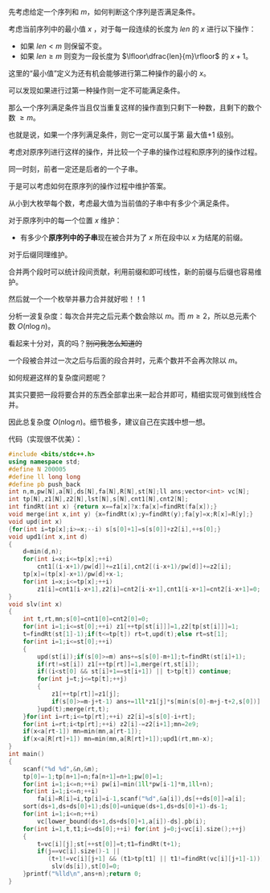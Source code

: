 先考虑给定一个序列和 $m$，如何判断这个序列是否满足条件。

考虑当前序列中的最小值 $x$ ，对于每一段连续的长度为 $len$ 的 $x$ 进行以下操作：

- 如果 $len<m$ 则保留不变。
- 如果 $len\ge m$ 则变为一段长度为 $\lfloor\dfrac{len}{m}\rfloor$ 的 $x+1$。

这里的“最小值”定义为还有机会能够进行第二种操作的最小的 $x$。

可以发现如果进行过第一种操作则一定不可能满足条件。

那么一个序列满足条件当且仅当重复这样的操作直到只剩下一种数，且剩下的数个数 $\ge m$。

也就是说，如果一个序列满足条件，则它一定可以属于第 最大值$+1$ 级别。

考虑对原序列进行这样的操作，并比较一个子串的操作过程和原序列的操作过程。

同一时刻，前者一定还是后者的一个子串。

于是可以考虑如何在原序列的操作过程中维护答案。

从小到大枚举每个数，考虑最大值为当前值的子串中有多少个满足条件。

对于原序列中的每一个位置 $x$ 维护：

- 有多少个**原序列中的子串**现在被合并为了 $x$ 所在段中以 $x$ 为结尾的前缀。

对于后缀同理维护。

合并两个段时可以统计段间贡献，利用前缀和即可线性，新的前缀与后缀也容易维护。

然后就一个一个枚举并暴力合并就好啦！！1

分析一波复杂度：每次合并完之后元素个数会除以 $m$。而 $m\ge 2$，所以总元素个数 $O(n\log n)$。

看起来十分对，真的吗？~~别问我怎么知道的~~

一个段被合并过一次之后与后面的段合并时，元素个数并不会再次除以 $m$。

如何规避这样的复杂度问题呢？

其实只要把一段将要合并的东西全部拿出来一起合并即可，精细实现可做到线性合并。

因此总复杂度 $O(n\log n)$。细节极多，建议自己在实践中想一想。

代码（实现很不优美）：
```cpp
#include <bits/stdc++.h>
using namespace std;
#define N 200005
#define ll long long
#define pb push_back
int n,m,pw[N],a[N],ds[N],fa[N],R[N],st[N];ll ans;vector<int> vc[N];
int tp[N],z1[N],z2[N],lst[N],s[N],cnt1[N],cnt2[N];
int findRt(int x) {return x==fa[x]?x:fa[x]=findRt(fa[x]);} 
void merge(int x,int y) {x=findRt(x);y=findRt(y);fa[y]=x;R[x]=R[y];}
void upd(int x)
{for(int i=tp[x];i>=x;--i) s[s[0]+1]=s[s[0]]+z2[i],++s[0];}
void upd1(int x,int d)
{
	d=min(d,n);
	for(int i=x;i<=tp[x];++i)
		cnt1[(i-x+1)/pw[d]]+=z1[i],cnt2[(i-x+1)/pw[d]]+=z2[i];
	tp[x]=(tp[x]-x+1)/pw[d]+x-1;
	for(int i=x;i<=tp[x];++i)
		z1[i]=cnt1[i-x+1],z2[i]=cnt2[i-x+1],cnt1[i-x+1]=cnt2[i-x+1]=0;
}
void slv(int x)
{
	int t,rt,mn;s[0]=cnt1[0]=cnt2[0]=0;
	for(int i=1;i<=st[0];++i) z1[++tp[st[i]]]=1,z2[tp[st[i]]]=1;
	t=findRt(st[1]-1);if(t<=tp[t]) rt=t,upd(t);else rt=st[1];
	for(int i=1;i<=st[0];++i)
	{
		upd(st[i]);if(s[0]>=m) ans+=s[s[0]-m+1];t=findRt(st[i]+1);
		if(rt!=st[i]) z1[++tp[rt]]=1,merge(rt,st[i]);
		if((i<st[0] && st[i]+1==st[i+1]) || t>tp[t]) continue;
		for(int j=t;j<=tp[t];++j)
		{
			z1[++tp[rt]]=z1[j];
			if(s[0]>=m-j+t-1) ans+=1ll*z1[j]*s[min(s[0]-m+j-t+2,s[0])];
		}upd(t);merge(rt,t); 
	}for(int i=rt;i<=tp[rt];++i) z2[i]=s[s[0]-i+rt];
	for(int i=rt;i<tp[rt];++i) z2[i]-=z2[i+1];mn=2e9;
	if(x<a[rt-1]) mn=min(mn,a[rt-1]);
	if(x<a[R[rt]+1]) mn=min(mn,a[R[rt]+1]);upd1(rt,mn-x);
}
int main()
{
	scanf("%d %d",&n,&m);
	tp[0]=-1;tp[n+1]=n;fa[n+1]=n+1;pw[0]=1;
	for(int i=1;i<=n;++i) pw[i]=min(1ll*pw[i-1]*m,1ll+n);
	for(int i=1;i<=n;++i)
		fa[i]=R[i]=i,tp[i]=i-1,scanf("%d",&a[i]),ds[++ds[0]]=a[i];
	sort(ds+1,ds+ds[0]+1);ds[0]=unique(ds+1,ds+ds[0]+1)-ds-1;
	for(int i=1;i<=n;++i)
		vc[lower_bound(ds+1,ds+ds[0]+1,a[i])-ds].pb(i);
	for(int i=1,t,t1;i<=ds[0];++i) for(int j=0;j<vc[i].size();++j)
	{
		t=vc[i][j];st[++st[0]]=t;t1=findRt(t+1);
		if(j==vc[i].size()-1 ||
		   (t+1!=vc[i][j+1] && (t1>tp[t1] || t1!=findRt(vc[i][j+1]-1))))
			slv(ds[i]),st[0]=0;
	}printf("%lld\n",ans+n);return 0;
}
```